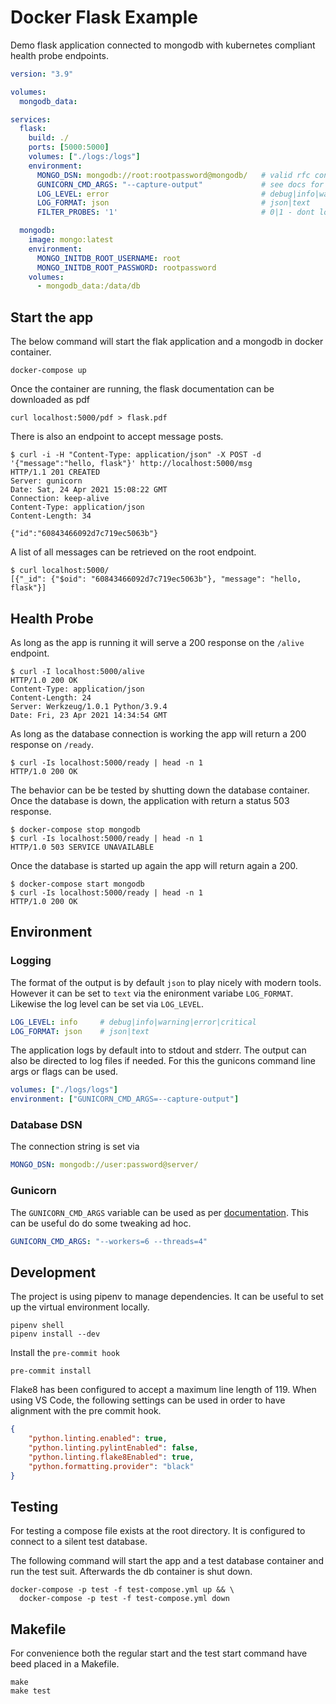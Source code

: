 # Docker Flask Example

Demo flask application connected to mongodb with kubernetes compliant health probe endpoints.

```yml
version: "3.9"

volumes: 
  mongodb_data:

services:
  flask:
    build: ./
    ports: [5000:5000]
    volumes: ["./logs:/logs"]
    environment: 
      MONGO_DSN: mongodb://root:rootpassword@mongodb/   # valid rfc connection string
      GUNICORN_CMD_ARGS: "--capture-output"             # see docs for all options
      LOG_LEVEL: error                                  # debug|info|warning|error|critical
      LOG_FORMAT: json                                  # json|text
      FILTER_PROBES: '1'                                # 0|1 - dont log requests to healthcheck endpoints with access logger

  mongodb:
    image: mongo:latest
    environment:
      MONGO_INITDB_ROOT_USERNAME: root
      MONGO_INITDB_ROOT_PASSWORD: rootpassword
    volumes:
      - mongodb_data:/data/db

```

## Start the app

The below command will start the flak application and a mongodb in docker container.

```console
docker-compose up
```

Once the container are running, the flask documentation can be downloaded as pdf

```console
curl localhost:5000/pdf > flask.pdf
```

There is also an endpoint to accept message posts.

```console
$ curl -i -H "Content-Type: application/json" -X POST -d '{"message":"hello, flask"}' http://localhost:5000/msg
HTTP/1.1 201 CREATED
Server: gunicorn
Date: Sat, 24 Apr 2021 15:08:22 GMT
Connection: keep-alive
Content-Type: application/json
Content-Length: 34

{"id":"60843466092d7c719ec5063b"}
```

A list of all messages can be retrieved on the root endpoint.

```console
$ curl localhost:5000/
[{"_id": {"$oid": "60843466092d7c719ec5063b"}, "message": "hello, flask"}]
```

## Health Probe

As long as the app is running it will serve a 200 response on the `/alive` endpoint.

```console
$ curl -I localhost:5000/alive
HTTP/1.0 200 OK
Content-Type: application/json
Content-Length: 24
Server: Werkzeug/1.0.1 Python/3.9.4
Date: Fri, 23 Apr 2021 14:34:54 GMT
```

As long as the database connection is working the app will return a 200 response on `/ready`.

```console
$ curl -Is localhost:5000/ready | head -n 1
HTTP/1.0 200 OK
```

The behavior can be be tested by shutting down the database container. Once the database is down, the application with return a status 503 response.

```console
$ docker-compose stop mongodb
$ curl -Is localhost:5000/ready | head -n 1
HTTP/1.0 503 SERVICE UNAVAILABLE
```

Once the database is started up again the app will return again a 200.

```console
$ docker-compose start mongodb
$ curl -Is localhost:5000/ready | head -n 1
HTTP/1.0 200 OK
```

## Environment

### Logging

The format of the output is by default `json` to play nicely with modern tools. However it can be set to `text` via the enironment variabe `LOG_FORMAT`. Likewise the log level can be set via `LOG_LEVEL`.

```yml
LOG_LEVEL: info     # debug|info|warning|error|critical
LOG_FORMAT: json    # json|text
```

The application logs by default into to stdout and stderr. The output can also be directed to log files if needed. For this the gunicons command line args or flags can be used.

```yml
volumes: ["./logs/logs"]
environment: ["GUNICORN_CMD_ARGS=--capture-output"]
```

### Database DSN

The connection string is set via

```yml
MONGO_DSN: mongodb://user:password@server/
```

### Gunicorn

The `GUNICORN_CMD_ARGS` variable can be used as per [documentation](https://docs.gunicorn.org/en/20.1.0/configure.html). This can be useful do do some tweaking ad hoc.

```yml
GUNICORN_CMD_ARGS: "--workers=6 --threads=4"
```

## Development

The project is using pipenv to manage dependencies. It can be useful to set up the virtual environment locally.

```console
pipenv shell
pipenv install --dev
```

Install the `pre-commit hook`

```console
pre-commit install
```

Flake8 has been configured to accept a maximum line length of 119. When using VS Code, the following settings can be used in order to have alignment with the pre commit hook.

```json
{
    "python.linting.enabled": true,
    "python.linting.pylintEnabled": false,
    "python.linting.flake8Enabled": true,
    "python.formatting.provider": "black"
}
```

## Testing

For testing a compose file exists at the root directory. It is configured to connect to a silent test database.

The following command will start the app and a test database container and run the test suit. Afterwards the db container is shut down.

```console
docker-compose -p test -f test-compose.yml up && \
  docker-compose -p test -f test-compose.yml down
```

## Makefile

For convenience both the regular start and the test start command have beed placed in a Makefile.

```console
make
make test
```
